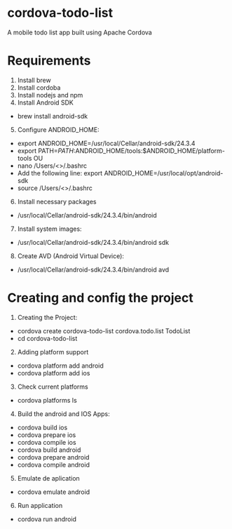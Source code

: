 # cordova-todo-list

A mobile todo list app built using Apache Cordova

# Requirements

1. Install brew
2. Install cordoba
3. Install nodejs and npm
4. Install Android SDK
 - brew install android-sdk
5. Configure ANDROID_HOME:
 - export ANDROID_HOME=/usr/local/Cellar/android-sdk/24.3.4
 - export PATH=$PATH:$ANDROID_HOME/tools:$ANDROID_HOME/platform-tools
 OU
 - nano /Users/<<USER>>/.bashrc
 - Add the following line: export ANDROID_HOME=/usr/local/opt/android-sdk
 - source /Users/<<USER>>/.bashrc
6. Install necessary packages
 - /usr/local/Cellar/android-sdk/24.3.4/bin/android
7. Install system images: 
 - /usr/local/Cellar/android-sdk/24.3.4/bin/android sdk
8. Create AVD (Android Virtual Device): 
 - /usr/local/Cellar/android-sdk/24.3.4/bin/android avd

# Creating and config the project

1. Creating the Project:
 - cordova create cordova-todo-list cordova.todo.list TodoList
 - cd cordova-todo-list
2. Adding platform support
 - cordova platform add android
 - cordova platform add ios
3. Check current platforms
 - cordova platforms ls
4. Build the android and IOS Apps:
 - cordova build ios
 - cordova prepare ios
 - cordova compile ios
 - cordova build android
 - cordova prepare android
 - cordova compile android
5. Emulate de aplication
 - cordova emulate android
6. Run application
 - cordova run android
